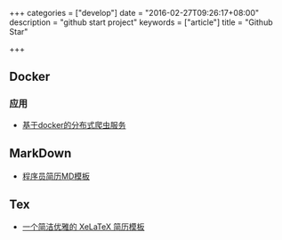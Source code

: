 +++
categories = ["develop"]
date = "2016-02-27T09:26:17+08:00"
description = "github start project"
keywords = ["article"]
title = "Github Star"

+++

## Docker

### 应用
+ [基于docker的分布式爬虫服务](https://github.com/huichen/zerg)

## MarkDown

+ [程序员简历MD模板](https://github.com/geekcompany/ResumeSample)

## Tex

+ [一个简洁优雅的 XeLaTeX 简历模板](https://github.com/billryan/resume/tree/zh_CN)
